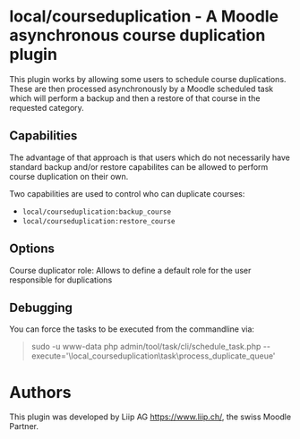 # local/courseduplication - A Moodle asynchronous course duplication plugin

This plugin works by allowing some users to schedule course duplications.  These are then processed asynchronously by a Moodle scheduled task which will perform a backup and then a restore of that course in the requested category.

## Capabilities

The advantage of that approach is that users which do not necessarily have standard backup and/or restore capabilites can be allowed to perform course duplication on their own.

Two capabilities are used to control who can duplicate courses:
* `local/courseduplication:backup_course`
* `local/courseduplication:restore_course`

## Options

Course duplicator role: Allows to define a default role for the user responsible for duplications

## Debugging

You can force the tasks to be executed from the commandline via:
> sudo -u www-data php admin/tool/task/cli/schedule_task.php  --execute='\local_courseduplication\task\process_duplicate_queue'

# Authors

This plugin was developed by Liip AG <https://www.liip.ch/>, the swiss Moodle Partner.

